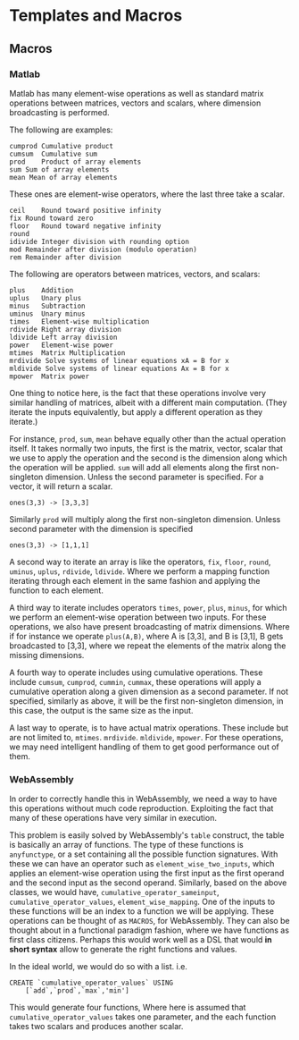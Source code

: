 # Templates and Macros

## Macros
### Matlab

Matlab has many element-wise operations as well as standard matrix operations between matrices, vectors and scalars, where dimension broadcasting is performed. 

The following are examples:
```
cumprod	Cumulative product
cumsum	Cumulative sum
prod	Product of array elements
sum	Sum of array elements
mean Mean of array elements
```
These ones are element-wise operators, where the last three take
a scalar.
```
ceil	Round toward positive infinity
fix	Round toward zero
floor	Round toward negative infinity
round
idivide	Integer division with rounding option
mod	Remainder after division (modulo operation)
rem	Remainder after division
```
The following are operators between matrices, vectors, and scalars:
```
plus	Addition
uplus	Unary plus
minus	Subtraction
uminus	Unary minus
times	Element-wise multiplication
rdivide	Right array division
ldivide	Left array division
power	Element-wise power
mtimes	Matrix Multiplication
mrdivide Solve systems of linear equations xA = B for x
mldivide Solve systems of linear equations Ax = B for x
mpower	Matrix power
```
One thing to notice here, is the fact that these operations involve very similar handling of matrices, albeit with a different main computation. (They iterate the inputs equivalently, but apply a different operation as they iterate.)

For instance, `prod`, `sum`, `mean` behave equally other than the actual
operation itself. It takes normally two inputs, the first is the matrix, vector, scalar that we use to apply the operation and the second is the dimension along which the operation will be applied. `sum` will add all elements along the first non-singleton dimension. Unless the second parameter is specified. For a vector, it will return a scalar. 
```
ones(3,3) -> [3,3,3]
```
Similarly `prod` will multiply  along the first non-singleton dimension. Unless second parameter with the dimension is specified
```
ones(3,3) -> [1,1,1]
```

 A second way to iterate an array is like the operators, `fix`, `floor`, `round`, `uminus`, `uplus`, `rdivide`, `ldivide`. Where we perform a mapping function iterating through each element in the same fashion and applying the function to each element.

 A third way to iterate includes operators `times`, `power`, `plus`, `minus`, for which we perform an element-wise operation between two inputs.  For these operations, we also have present broadcasting of matrix dimensions. Where if for instance we operate `plus(A,B)`, where A is [3,3], and B is [3,1], B gets broadcasted to [3,3], where we repeat the elements of the matrix along the missing dimensions.

A fourth way to operate includes using cumulative operations. These include `cumsum`, `cumprod`, `cummin`, `cummax`, these operations will apply a cumulative operation along a given dimension as a second parameter. If not specified, similarly as above, it will be the first non-singleton dimension, in this case, the output is the same size as the input.

A last way to operate, is to have actual matrix operations. These include but are not limited to, `mtimes`. `mrdivide`. `mldivide`, `mpower`. For these operations, we may need intelligent handling of them to get good performance out of them.
### WebAssembly
 In order to correctly handle this in WebAssembly, we need a way to have this operations without much code reproduction. Exploiting the fact that many of these operations have very similar in execution.
 
 This problem is easily solved by WebAssembly's
 `table` construct, the table is basically an array of functions. The type of these functions is `anyfunctype`, or a set containing all the possible function signatures. With these we can have an operator such as 
 `element_wise_two_inputs`, which applies an element-wise operation using the first input as the first operand and the second input as the second operand. Similarly, based on the above classes, we would have, `cumulative_operator_sameinput`, `cumulative_operator_values`, `element_wise_mapping`. One of the inputs to these functions will be an index to a function we will be applying.
These operations can be thought of as `MACROS`, for WebAssembly. They can also be thought about in a functional paradigm fashion, where we have functions as first class citizens.
Perhaps this would work well as a DSL that would **in short syntax** allow to generate the right functions and values.

In the ideal world, we would do so with a list.
i.e.
```
CREATE `cumulative_operator_values` USING
    [`add`,`prod`,`max`,'min']
```
This would generate four functions, 
Where here is assumed that `cumulative_operator_values` takes one parameter, and the each function takes two scalars and produces another scalar.